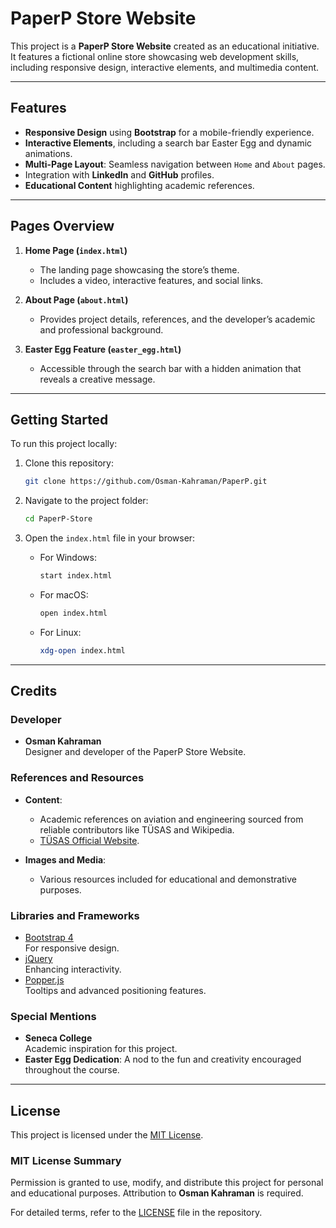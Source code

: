 # PaperP Store Website

This project is a **PaperP Store Website** created as an educational initiative. It features a fictional online store showcasing web development skills, including responsive design, interactive elements, and multimedia content.

---

## Features
- **Responsive Design** using **Bootstrap** for a mobile-friendly experience.
- **Interactive Elements**, including a search bar Easter Egg and dynamic animations.
- **Multi-Page Layout**: Seamless navigation between `Home` and `About` pages.
- Integration with **LinkedIn** and **GitHub** profiles.
- **Educational Content** highlighting academic references.

---

## Pages Overview

1. **Home Page (`index.html`)**  
   - The landing page showcasing the store’s theme.  
   - Includes a video, interactive features, and social links.

2. **About Page (`about.html`)**  
   - Provides project details, references, and the developer’s academic and professional background.

3. **Easter Egg Feature (`easter_egg.html`)**  
   - Accessible through the search bar with a hidden animation that reveals a creative message.

---

## Getting Started

To run this project locally:  

1. Clone this repository:  
   ```bash
   git clone https://github.com/Osman-Kahraman/PaperP.git
   ```

2. Navigate to the project folder:  
   ```bash
   cd PaperP-Store
   ```

3. Open the `index.html` file in your browser:  
   - For Windows:  
     ```bash
     start index.html
     ```
   - For macOS:  
     ```bash
     open index.html
     ```
   - For Linux:  
     ```bash
     xdg-open index.html
     ```

---

## Credits

### Developer
- **Osman Kahraman**  
  Designer and developer of the PaperP Store Website.

### References and Resources  
- **Content**:  
  - Academic references on aviation and engineering sourced from reliable contributors like TÜSAS and Wikipedia.  
  - [TÜSAS Official Website](https://www.tusas.com).  

- **Images and Media**:  
  - Various resources included for educational and demonstrative purposes.

### Libraries and Frameworks
- [Bootstrap 4](https://getbootstrap.com/docs/4.0/getting-started/introduction/)  
  For responsive design.  
- [jQuery](https://jquery.com/)  
  Enhancing interactivity.  
- [Popper.js](https://popper.js.org/)  
  Tooltips and advanced positioning features.

### Special Mentions
- **Seneca College**  
  Academic inspiration for this project.  
- **Easter Egg Dedication**: A nod to the fun and creativity encouraged throughout the course.

---

## License  

This project is licensed under the [MIT License](LICENSE).  

### MIT License Summary  
Permission is granted to use, modify, and distribute this project for personal and educational purposes. Attribution to **Osman Kahraman** is required.  

For detailed terms, refer to the [LICENSE](LICENSE) file in the repository.  
